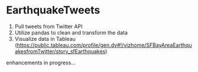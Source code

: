 # EarthquakeTweets

1. Pull tweets from Twitter API 
2. Utilize pandas to clean and transform the data
3. Visualize data in Tableau (https://public.tableau.com/profile/gen.dv#!/vizhome/SFBayAreaEarthquakesfromTwitter/story_sfEarthquakes)

enhancements in progress...
